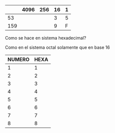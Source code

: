 |     | 4096 | 256 | 16  | 1   |
| --- | ---- | --- | --- | --- |
| 53  |      |     | 3   | 5   |
| 159 |      |     | 9   | F   |

Como se hace en sistema hexadecimal?

Como en el sistema octal solamente que en base 16

| NUMERO | HEXA |
| ------ | ---- |
| 1      | 1    |
| 2      | 2    |
| 3      | 3    |
| 4      | 4    |
| 5      | 5    |
| 6      | 6    |
| 7      | 7    |
| 8      | 8    |
